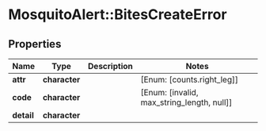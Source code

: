 # MosquitoAlert::BitesCreateError


## Properties
Name | Type | Description | Notes
------------ | ------------- | ------------- | -------------
**attr** | **character** |  | [Enum: [counts.right_leg]] 
**code** | **character** |  | [Enum: [invalid, max_string_length, null]] 
**detail** | **character** |  | 


